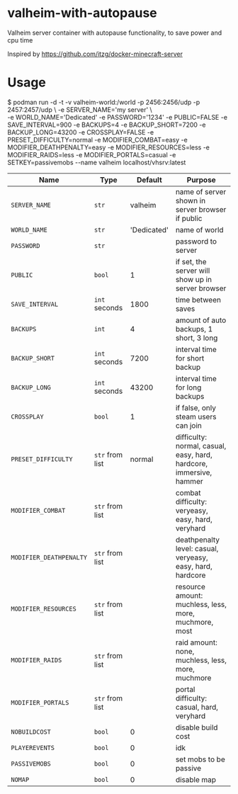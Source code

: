 # valheim-with-autopause
Valheim server container with autopause functionality, to save power and cpu time

Inspired by https://github.com/itzg/docker-minecraft-server

# Usage
$ podman run -d -t -v valheim-world:/world -p 2456:2456/udp -p 2457:2457/udp \\
-e SERVER_NAME='my server' \\\
-e WORLD_NAME='Dedicated'
-e PASSWORD='1234'
-e PUBLIC=FALSE
-e SAVE_INTERVAL=900
-e BACKUPS=4
-e BACKUP_SHORT=7200
-e BACKUP_LONG=43200
-e CROSSPLAY=FALSE
-e PRESET_DIFFICULTY=normal
-e MODIFIER_COMBAT=easy
-e MODIFIER_DEATHPENALTY=easy
-e MODIFIER_RESOURCES=less
-e MODIFIER_RAIDS=less
-e MODIFIER_PORTALS=casual
-e SETKEY=passivemobs
--name valheim localhost/vhsrv:latest


| Name | Type | Default | Purpose |
|---|---|---|---|
| `SERVER_NAME` | `str` | valheim | name of server shown in server browser if public |
| `WORLD_NAME` | `str` | 'Dedicated' | name of world |
| `PASSWORD` | `str` | | password to server |
| `PUBLIC` | `bool` | 1 | if set, the server will show up in server browser |
| `SAVE_INTERVAL` | `int` seconds | 1800 | time between saves |
| `BACKUPS` | `int` | 4 | amount of auto backups, 1 short, 3 long |
| `BACKUP_SHORT` | `int` seconds | 7200 | interval time for short backup |
| `BACKUP_LONG` | `int` seconds | 43200 | interval time for long backups |
| `CROSSPLAY` | `bool` | 1 | if false, only steam users can join |
| `PRESET_DIFFICULTY` | `str` from list | normal | difficulty: normal, casual, easy, hard, hardcore, immersive, hammer |
| `MODIFIER_COMBAT` | `str` from list | | combat difficulty: veryeasy, easy, hard, veryhard |
| `MODIFIER_DEATHPENALTY` | `str` from list | | deathpenalty level: casual, veryeasy, easy, hard, hardcore |
| `MODIFIER_RESOURCES` | `str` from list | | resource amount: muchless, less, more, muchmore, most |
| `MODIFIER_RAIDS` | `str` from list | | raid amount: none, muchless, less, more, muchmore |
| `MODIFIER_PORTALS` | `str` from list | | portal difficulty: casual, hard, veryhard |
| `NOBUILDCOST` | `bool` | 0 | disable build cost |
| `PLAYEREVENTS` | `bool` | 0 | idk |
| `PASSIVEMOBS` | `bool` | 0 | set mobs to be passive |
| `NOMAP` | `bool` | 0 | disable map |
